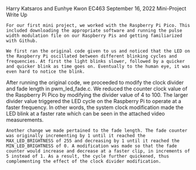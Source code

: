 Harry Katsaros and Eunhye Kwon
EC463
September 16, 2022
Mini-Project Write Up



	For our first mini project, we worked with the Raspberry Pi Pico. This included downloading the appropriate software and running the pulse width modulation file on our Raspberry Pis and getting familiarized with Github. 
	
	We first ran the original code given to us and noticed that the LED on the Raspberry Pi oscillated between different blinking cycles and frequencies. At first the light blinks slower, followed by a quicker and quicker blink as time goes on. Eventually to the human eye, it was even hard to notice the blink. 
After running the original code, we proceeded to modify the clock divider and fade length in pwm_led_fade.c. We reduced the counter clock value of the Raspberry Pi Pico by modifying the divider value of 4 to 100. The larger divider value triggered the LED cycle on the Raspberry Pi to operate at a faster frequency. In other words, the system clock modification made the LED blink at a faster rate which can be seen in the attached video measurements. 

	Another change we made pertained to the fade length. The fade counter was originally incrementing by 1 until it reached the MAX_LED_BRIGHTNESS of 255 and decreasing by 1 until it reached the MIN_LED_BRIGHTNESS of 0. A modification was made so that the fade counter would increase and decrease at a faster clip, in increments of 5 instead of 1. As a result, the cycle further quickened, thus complementing the effect of the clock divider modification.  
